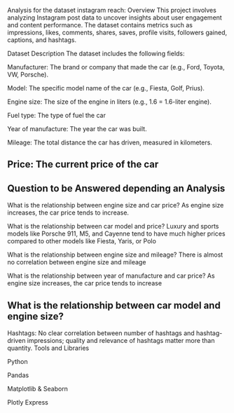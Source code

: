 Analysis for the dataset instagram reach: Overview
This project involves analyzing Instagram post data to uncover insights about user engagement and content performance. The dataset contains metrics such as impressions, likes, comments, shares, saves, profile visits, followers gained, captions, and hashtags.

Dataset Description
The dataset includes the following fields:

Manufacturer: The brand or company that made the car (e.g., Ford, Toyota, VW, Porsche).

Model: The specific model name of the car (e.g., Fiesta, Golf, Prius).

Engine size: The size of the engine in liters (e.g., 1.6 = 1.6-liter engine).

Fuel type: The type of fuel the car

Year of manufacture: The year the car was built.

Mileage: The total distance the car has driven, measured in kilometers.

Price: The current price of the car
--------------------------------------------
Question to be Answered depending an Analysis
------------------------------------------------
What is the relationship between engine size and car price?
As engine size increases, the car price tends to increase.

What is the relationship between car model and price?
Luxury and sports models like Porsche 911, M5,
 and Cayenne tend to have much higher prices compared to other models
 like Fiesta, Yaris, or Polo

What is the relationship between engine size and mileage?
There is almost no correlation between engine size and mileage


What is the relationship between year of manufacture and car price?
As engine size increases, the car price tends to increase

What is the relationship between car model and engine size?
-------------------------------------------------------------------------------
Hashtags: No clear correlation between number of hashtags and hashtag-driven impressions; quality and relevance of hashtags matter more than quantity.
Tools and Libraries

Python

Pandas

Matplotlib & Seaborn

Plotly Express
